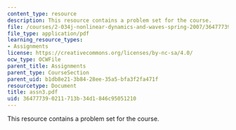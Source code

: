 ```yaml
---
content_type: resource
description: This resource contains a problem set for the course.
file: /courses/2-034j-nonlinear-dynamics-and-waves-spring-2007/364777390211713b34d1846c95051210_assn3.pdf
file_type: application/pdf
learning_resource_types:
- Assignments
license: https://creativecommons.org/licenses/by-nc-sa/4.0/
ocw_type: OCWFile
parent_title: Assignments
parent_type: CourseSection
parent_uid: b1db8e21-3b84-28ee-35a5-bfa3f2fa471f
resourcetype: Document
title: assn3.pdf
uid: 36477739-0211-713b-34d1-846c95051210
---
```

This resource contains a problem set for the course.
